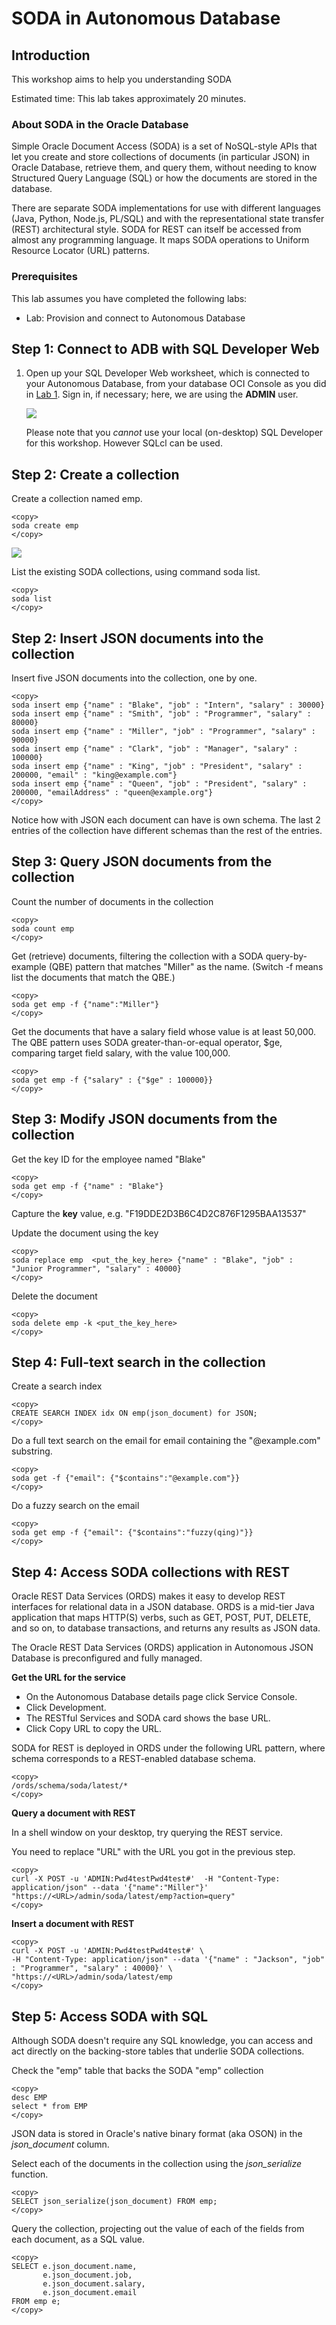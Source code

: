 # SODA in Autonomous Database

## **Introduction**

This workshop aims to help you understanding SODA

Estimated time: This lab takes approximately 20 minutes.

### About SODA in the Oracle Database

Simple Oracle Document Access (SODA) is a set of NoSQL-style APIs that let you create and store collections of documents (in particular JSON) in Oracle Database, retrieve them, and query them, without needing to know Structured Query Language (SQL) or how the documents are stored in the database.

There are separate SODA implementations for use with different languages (Java, Python, Node.js, PL/SQL) and with the representational state transfer (REST) architectural style. SODA for REST can itself be accessed from almost any programming language. It maps SODA operations to Uniform Resource Locator (URL) patterns.

### Prerequisites

This lab assumes you have completed the following labs:
* Lab: Provision and connect to Autonomous Database

## **Step 1**: Connect to ADB with SQL Developer Web
1.  Open up your SQL Developer Web worksheet, which is connected to your Autonomous Database, from your database OCI Console as you did in [Lab 1](?lab=lab-1-provision-connect-autonomous#STEP3:ConnecttoyourADBwithSQLDeveloperWeb). Sign in, if necessary; here, we are using the **ADMIN** user.

    ![](./images/ClearSDW.png " " )


    Please note that you <i>cannot</i> use your local (on-desktop) SQL Developer for this workshop. 
    However SQLcl can be used.

## **Step 2**: Create a collection

Create a collection named emp.

    <copy>
    soda create emp
    </copy>

![](./images/soda-create.png " " )

List the existing SODA collections, using command soda list.

    <copy>
    soda list
    </copy>

## **Step 2**: Insert JSON documents into the collection

Insert five JSON documents into the collection, one by one.

    <copy>
    soda insert emp {"name" : "Blake", "job" : "Intern", "salary" : 30000}
    soda insert emp {"name" : "Smith", "job" : "Programmer", "salary" : 80000}
    soda insert emp {"name" : "Miller", "job" : "Programmer", "salary" : 90000}
    soda insert emp {"name" : "Clark", "job" : "Manager", "salary" : 100000}
    soda insert emp {"name" : "King", "job" : "President", "salary" : 200000, "email" : "king@example.com"}
    soda insert emp {"name" : "Queen", "job" : "President", "salary" : 200000, "emailAddress" : "queen@example.org"}
    </copy>

Notice how with JSON each document can have is own schema. The last 2 entries of the collection have different schemas than the rest of the entries.

## **Step 3**: Query JSON documents from the collection

Count the number of documents in the collection

    <copy>
    soda count emp
    </copy>

Get (retrieve) documents, filtering the collection with a SODA query-by-example (QBE) pattern that matches "Miller" as the name. (Switch -f means list the documents that match the QBE.)

    <copy>
    soda get emp -f {"name":"Miller"}
    </copy>

 Get the documents that have a salary field whose value is at least 50,000. The QBE pattern uses SODA greater-than-or-equal operator, $ge, comparing target field salary, with the value 100,000.

    <copy>
    soda get emp -f {"salary" : {"$ge" : 100000}}
    </copy>

## **Step 3**: Modify JSON documents from the collection


Get the key ID for the employee named "Blake"

    <copy>
    soda get emp -f {"name" : "Blake"}
    </copy>

Capture the <b>key</b> value, e.g. "F19DDE2D3B6C4D2C876F1295BAA13537"

Update the document using the key

    <copy>
    soda replace emp  <put_the_key_here> {"name" : "Blake", "job" : "Junior Programmer", "salary" : 40000}
    </copy>

Delete the document


    <copy>
    soda delete emp -k <put_the_key_here> 
    </copy>

## **Step 4**: Full-text search in the collection

Create a search index 

    <copy>
    CREATE SEARCH INDEX idx ON emp(json_document) for JSON;
    </copy>


Do a full text search on the email for email containing the "@example.com" substring.


    <copy>
    soda get -f {"email": {"$contains":"@example.com"}}
    </copy>

Do a fuzzy search on the email

    <copy>
    soda get emp -f {"email": {"$contains":"fuzzy(qing)"}}
    </copy>

## **Step 4**: Access SODA collections with REST
Oracle REST Data Services (ORDS) makes it easy to develop REST interfaces for relational data in a JSON database. ORDS is a mid-tier Java application that maps HTTP(S) verbs, such as GET, POST, PUT, DELETE, and so on, to database transactions, and returns any results as JSON data.

The Oracle REST Data Services (ORDS) application in Autonomous JSON Database is preconfigured and fully managed.

<b>Get the URL for the service</b>

- On the Autonomous Database details page click Service Console.
- Click Development.
- The RESTful Services and SODA card shows the base URL.
- Click Copy URL to copy the URL.

SODA for REST is deployed in ORDS under the following URL pattern, where schema corresponds to a REST-enabled database schema.

    <copy>
    /ords/schema/soda/latest/*
    </copy>

<b>Query a document with REST</b>

In a shell window on your desktop, try querying the REST service.

You need to replace "URL" with the URL you got in the previous step.
    
    <copy>
    curl -X POST -u 'ADMIN:Pwd4testPwd4test#'  -H "Content-Type: application/json" --data '{"name":"Miller"}'  "https://<URL>/admin/soda/latest/emp?action=query"
    </copy>

<b>Insert a document with REST</b>
    
    <copy>
    curl -X POST -u 'ADMIN:Pwd4testPwd4test#' \
    -H "Content-Type: application/json" --data '{"name" : "Jackson", "job" : "Programmer", "salary" : 40000}' \
    "https://<URL>/admin/soda/latest/emp
    </copy>


## **Step 5**: Access SODA with SQL
Although SODA doesn't require any SQL knowledge, you can access and act directly on the backing-store tables that underlie SODA collections.

Check the "emp" table that backs the SODA "emp" collection
    
    <copy>
    desc EMP
    select * from EMP
    </copy>

JSON data is stored in Oracle's native binary format (aka OSON) in the <i>json_document</i> column.

Select each of the documents in the collection using the <i>json_serialize</i> function.

    <copy>
    SELECT json_serialize(json_document) FROM emp;
    </copy>

Query the collection, projecting out the value of each of the fields from each document, as a SQL value.

    <copy>
    SELECT e.json_document.name,
           e.json_document.job,
           e.json_document.salary,
           e.json_document.email
    FROM emp e;
    </copy>


